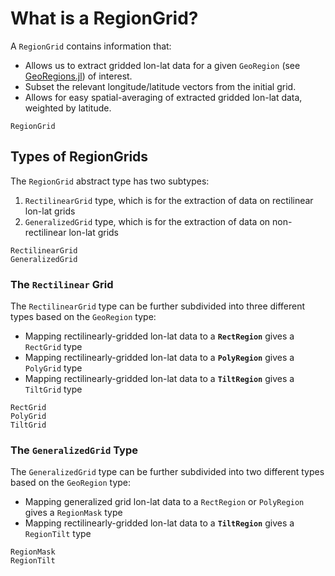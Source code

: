 # What is a RegionGrid?

A `RegionGrid` contains information that:
* Allows us to extract gridded lon-lat data for a given `GeoRegion` (see [GeoRegions.jl](https://github.com/GeoRegionsEcosystem/GeoRegions.jl)) of interest.
* Subset the relevant longitude/latitude vectors from the initial grid.
* Allows for easy spatial-averaging of extracted gridded lon-lat data, weighted by latitude.

```@docs
RegionGrid
```

## Types of RegionGrids

The `RegionGrid` abstract type has two subtypes:
1. `RectilinearGrid` type, which is for the extraction of data on rectilinear lon-lat grids
2. `GeneralizedGrid` type, which is for the extraction of data on non-rectilinear lon-lat grids

```@docs
RectilinearGrid
GeneralizedGrid
```

### The `Rectilinear` Grid

The `RectilinearGrid` type can be further subdivided into three different types based on the `GeoRegion` type:
* Mapping rectilinearly-gridded lon-lat data to a **`RectRegion`** gives a `RectGrid` type
* Mapping rectilinearly-gridded lon-lat data to a **`PolyRegion`** gives a `PolyGrid` type
* Mapping rectilinearly-gridded lon-lat data to a **`TiltRegion`** gives a `TiltGrid` type

```@docs
RectGrid
PolyGrid
TiltGrid
```

### The `GeneralizedGrid` Type

The `GeneralizedGrid` type can be further subdivided into two different types based on the `GeoRegion` type:
* Mapping generalized grid lon-lat data to a `RectRegion` or `PolyRegion` gives a `RegionMask` type
* Mapping rectilinearly-gridded lon-lat data to a **`TiltRegion`** gives a `RegionTilt` type

```@docs
RegionMask
RegionTilt
```